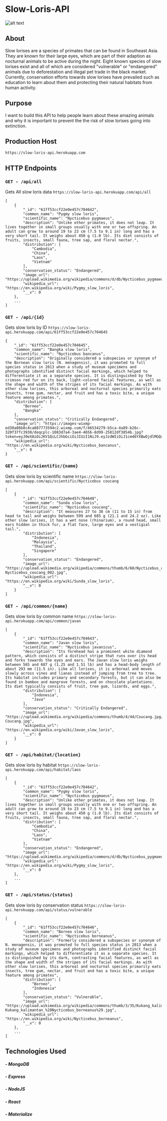 # Slow-Loris-API

![alt text](https://scx2.b-cdn.net/gfx/news/hires/2019/slowlorisstu.jpg)

## About
Slow lorises are a species of primates that can be found in Southeast Asia. They are known for their large eyes, which are part of their adaption as nocturnal animals to be active during the night. Eight known species of slow lorises exist and all of which are considered "vulnerable" or "endangered" animals due to deforestation and illegal pet trade in the black market. Currently, conservation efforts towards slow lorises have prevailed such as education to learn about them and protecting their natural habitats from human activity.

## Purpose 
I want to build this API to help people learn about these amazing animals and why it is important to prevent the the risk of slow lorises going into extinction.

## Production Host
`https://slow-loris-api.herokuapp.com`

## HTTP Endpoints
### `GET - /api/all`
Gets All slow loris data
`https://slow-loris-api.herokuapp.com/api/all`
```
[
	{
		"_id": "61ff53ccf22e0e457c704642",
		"common_name": "Pygmy slow loris",
		"scientific_name": "Nycticebus pygmaeus",
		"description": "Unlike other primates, it does not leap. It lives together in small groups usually with one or two offspring. An adult can grow to around 19 to 23 cm (7.5 to 9.1 in) long and has a very short tail. It weighs about 450 g (1.0 lb). Its diet consists of fruits, insects, small fauna, tree sap, and floral nectar.",
		"distribution": [
			"Cambodia",
			"China",
			"Laos",
			"Vietnam"
		],
		"conservation_status": "Endangered",
		"image_url": "https://upload.wikimedia.org/wikipedia/commons/d/db/Nycticebus_pygmaeus_004.jpg",
		"wikipedia_url": "https://en.wikipedia.org/wiki/Pygmy_slow_loris",
		"__v": 0
	},
	...
]
```

### `GET - /api/{id}`
Gets slow loris by ID
`https://slow-loris-api.herokuapp.com/api/61ff53ccf22e0e457c704645`

```
{
	"_id": "61ff53ccf22e0e457c704645",
	"common_name": "Bangka slow loris",
	"scientific_name": "Nycticebus bancanus",
	"description": "Originally considered a subspecies or synonym of the Bornean slow loris (N. menagensis), it was promoted to full species status in 2013 when a study of museum specimens and photographs identified distinct facial markings, which helped to differentiate it as a separate species. It is distinguished by the crimson red fur on its back, light-colored facial features, as well as the shape and width of the stripes of its facial markings. As with other slow lorises, this arboreal and nocturnal species primarily eats insects, tree gum, nectar, and fruit and has a toxic bite, a unique feature among primates.",
	"distribution": [
		"Borneo",
		"Bangka"
	],
	"conservation_status": "Critically Endangered",
	"image_url": "https://images-wixmp-ed30a86b8c4ca887773594c2.wixmp.com/f/46534279-b5ca-4a89-b26c-320f37fc3938/deqcplc-1083d7a4-3ae4-4656-8d99-25812df3854b.jpg?token=eyJ0eXAiOiJKV1QiLCJhbGciOiJIUzI1NiJ9.eyJzdWIiOiJ1cm46YXBwOjdlMGQxODg5ODIyNjQzNzNhNWYwZDQxNWVhMGQyNmUwIiwiaXNzIjoidXJuOmFwcDo3ZTBkMTg4OTgyMjY0MzczYTVmMGQ0MTVlYTBkMjZlMCIsIm9iaiI6W1t7InBhdGgiOiJcL2ZcLzQ2NTM0Mjc5LWI1Y2EtNGE4OS1iMjZjLTMyMGYzN2ZjMzkzOFwvZGVxY3BsYy0xMDgzZDdhNC0zYWU0LTQ2NTYtOGQ5OS0yNTgxMmRmMzg1NGIuanBnIn1dXSwiYXVkIjpbInVybjpzZXJ2aWNlOmZpbGUuZG93bmxvYWQiXX0.1oO4qIxi1p1nXVLeQpplIH0QC5T4XqVjQjHiVnoxYxo",
	"wikipedia_url": "https://en.wikipedia.org/wiki/Nycticebus_bancanus",
	"__v": 0
}
```

### `GET - /api/scientific/{name}`
Gets slow loris by scientific name
`https://slow-loris-api.herokuapp.com/api/scientific/Nycticebus coucang`
```
[
	{
		"_id": "61ff53ccf22e0e457c704640",
		"common_name": "Sunda slow loris",
		"scientific_name": "Nycticebus coucang",
		"description": "It measures 27 to 38 cm (11 to 15 in) from head to tail and weighs between 599 and 685 g (21.1 and 24.2 oz). Like other slow lorises, it has a wet nose (rhinarium), a round head, small ears hidden in thick fur, a flat face, large eyes and a vestigial tail.",
		"distribution": [
			"Indonesia",
			"Malaysia",
			"Thailand",
			"Singapore"
		],
		"conservation_status": "Endangered",
		"image_url": "https://upload.wikimedia.org/wikipedia/commons/thumb/6/60/Nycticebus_coucang_002.jpg/800px-Nycticebus_coucang_002.jpg",
		"wikipedia_url": "https://en.wikipedia.org/wiki/Sunda_slow_loris",
		"__v": 0
	}
]
```

### `GET - /api/common/{name}`
Gets slow loris by common name
`https://slow-loris-api.herokuapp.com/api/common/javan`
```
[
	{
		"_id": "61ff53ccf22e0e457c704643",
		"common_name": "Javan slow loris",
		"scientific_name": "Nycticebus javanicus",
		"description": "Its forehead has a prominent white diamond pattern, which consists of a distinct stripe that runs over its head and forks towards the eyes and ears. The Javan slow loris weighs between 565 and 687 g (1.25 and 1.51 lb) and has a head-body length of about 293 mm (11.5 in). Like all lorises, it is arboreal and moves slowly across vines and lianas instead of jumping from tree to tree. Its habitat includes primary and secondary forests, but it can also be found in bamboo and mangrove forests, and on chocolate plantations. Its diet typically consists of fruit, tree gum, lizards, and eggs.",
		"distribution": [
			"Indonesia",
			"Java"
		],
		"conservation_status": "Critically Endangered",
		"image_url": "https://upload.wikimedia.org/wikipedia/commons/thumb/4/4d/Coucang.jpg/1280px-Coucang.jpg",
		"wikipedia_url": "https://en.wikipedia.org/wiki/Javan_slow_loris",
		"__v": 0
	}
]
```

### `GET - /api/habitat/{location}`
Gets slow loris by habitat
`https://slow-loris-api.herokuapp.com/api/habitat/laos`
```
[
	{
		"_id": "61ff53ccf22e0e457c704642",
		"common_name": "Pygmy slow loris",
		"scientific_name": "Nycticebus pygmaeus",
		"description": "Unlike other primates, it does not leap. It lives together in small groups usually with one or two offspring. An adult can grow to around 19 to 23 cm (7.5 to 9.1 in) long and has a very short tail. It weighs about 450 g (1.0 lb). Its diet consists of fruits, insects, small fauna, tree sap, and floral nectar.",
		"distribution": [
			"Cambodia",
			"China",
			"Laos",
			"Vietnam"
		],
		"conservation_status": "Endangered",
		"image_url": "https://upload.wikimedia.org/wikipedia/commons/d/db/Nycticebus_pygmaeus_004.jpg",
		"wikipedia_url": "https://en.wikipedia.org/wiki/Pygmy_slow_loris",
		"__v": 0
	},
	...
]
```

### `GET - /api/status/{status}`
Gets slow loris by conservation status
`https://slow-loris-api.herokuapp.com/api/status/vulnerable`
```
[
	{
		"_id": "61ff53ccf22e0e457c704646",
		"common_name": "Borneo slow loris",
		"scientific_name": "Nycticebus borneanus",
		"description": "Formerly considered a subspecies or synonym of N. menagensis, it was promoted to full species status in 2013 when a study of museum specimens and photographs identified distinct facial markings, which helped to differentiate it as a separate species. It is distinguished by its dark, contrasting facial features, as well as the shape and width of the stripes of its facial markings. As with other slow lorises, this arboreal and nocturnal species primarily eats insects, tree gum, nectar, and fruit and has a toxic bite, a unique feature among primates",
		"distribution": [
			"Borneo",
			"Indonesia"
		],
		"conservation_status": "Vulnerable",
		"image_url": "https://upload.wikimedia.org/wikipedia/commons/thumb/3/35/Kukang_kalimantan_%28Nycticebus_borneanus%29.jpg/1280px-Kukang_kalimantan_%28Nycticebus_borneanus%29.jpg",
		"wikipedia_url": "https://en.wikipedia.org/wiki/Nycticebus_borneanus",
		"__v": 0
	},
	...
]
```

## Technologies Used
##### - MongoDB
##### - Express
##### - NodeJS
##### - React
##### - Materialize
